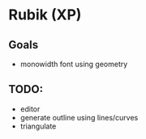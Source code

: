 
# Rubik (XP)


## Goals

- monowidth font using geometry


## TODO:

- editor
- generate outline using lines/curves
- triangulate
